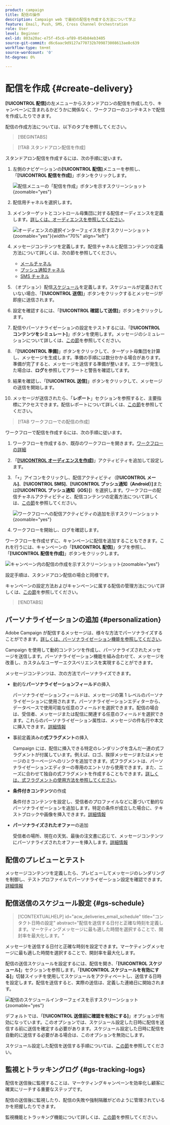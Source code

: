 ```yaml
---
product: campaign
title: 配信の操作
description: Campaign web で最初の配信を作成する方法について学ぶ
feature: Email, Push, SMS, Cross Channel Orchestration
role: User
level: Beginner
exl-id: 803a20ac-e75f-45c6-af89-054b84eb3405
source-git-commit: d6c6aac9d9127a770732b709873008613ae8c639
workflow-type: tm+mt
source-wordcount: '0'
ht-degree: 0%

---
```


# 配信を作成 {#create-delivery}

**[!UICONTROL 配信]**&#x200B;の左メニューからスタンドアロンの配信を作成したり、キャンペーンに含まれるかどうかに関係なく、ワークフローのコンテキストで配信を作成したりできます。

配信の作成方法については、以下のタブを参照してください。

>[!BEGINTABS]

>[!TAB スタンドアロン配信を作成]

スタンドアロン配信を作成するには、次の手順に従います。

1. 左側のナビゲーションの&#x200B;**[!UICONTROL 配信]**&#x200B;メニューを参照し、「**[!UICONTROL 配信を作成]**」ボタンをクリックします。

   ![配信メニューの「配信を作成」ボタンを示すスクリーンショット](assets/create-a-delivery.png){zoomable="yes"}

1. 配信用チャネルを選択します。
1. メインターゲットとコントロール母集団に対する配信オーディエンスを定義します。[詳しくは、オーディエンスを参照してください](../audience/about-recipients.md)。

   ![オーディエンスの選択インターフェイスを示すスクリーンショット](assets/select-audience.png){zoomable="yes"}{width="70%" align="left"}

1. メッセージコンテンツを定義します。配信チャネルと配信コンテンツの定義方法について詳しくは、次の節を参照してください。

   * [メールチャネル](../email/create-email.md)
   * [プッシュ通知チャネル](../push/gs-push.md)
   * [SMS チャネル](../sms/create-sms.md)

1. （オプション）配信[スケジュール](#gs-schedule)を定義します。スケジュールが定義されていない場合、「**[!UICONTROL 送信]**」ボタンをクリックするとメッセージが即座に送信されます。
1. 設定を確認するには、「**[!UICONTROL 確認して送信]**」ボタンをクリックします。
1. 配信やパーソナライゼーションの設定をテストするには、「**[!UICONTROL コンテンツをシミュレート]**」ボタンを使用します。メッセージのシミュレーションについて詳しくは、[この節](../preview-test/preview-test.md)を参照してください。
1. 「**[!UICONTROL 準備]**」ボタンをクリックして、ターゲット母集団を計算し、メッセージを生成します。準備の手順には数分かかる場合があります。準備が完了すると、メッセージを送信する準備が整います。エラーが発生した場合は、**ログ**&#x200B;を参照してアラートと警告を確認してます。
1. 結果を確認し、「**[!UICONTROL 送信]**」ボタンをクリックして、メッセージの送信を開始します。
1. メッセージが送信されたら、「**レポート**」セクションを参照すると、主要指標にアクセスできます。配信レポートについて詳しくは、[この節](../reporting/delivery-reports.md)を参照してください。

>[!TAB ワークフローでの配信の作成]

ワークフローで配信を作成するには、次の手順に従います。

1. ワークフローを作成するか、既存のワークフローを開きます。[ワークフローの詳細](../workflows/gs-workflow-creation.md#gs-workflow-steps)
1. 「[**[!UICONTROL オーディエンスを作成]**](../workflows/activities/build-audience.md)」アクティビティを追加して設定します。
1. 「`+`」アイコンをクリックし、配信アクティビティ（**[!UICONTROL メール]**、**[!UICONTROL SMS]**、**[!UICONTROL プッシュ通知（Android）]**&#x200B;または&#x200B;**[!UICONTROL プッシュ通知（iOS）]**）を選択します。ワークフローの配信チャネルアクティビティと、配信コンテンツの定義方法について詳しくは、[この節](../workflows/activities/channels.md)を参照してください。

   ![ワークフローへの配信アクティビティの追加を示すスクリーンショット](assets/add-delivery-in-wf.png){zoomable="yes"}

1. ワークフローを開始し、ログを確認します。

ワークフローを作成せずに、キャンペーンに配信を追加することもできます。これを行うには、キャンペーンの「**[!UICONTROL 配信]**」タブを参照し、「**[!UICONTROL 配信を作成]**」ボタンをクリックします。

![キャンペーン内の配信の作成を示すスクリーンショット](assets/new-campaign-delivery.png){zoomable="yes"}

設定手順は、スタンドアロン配信の場合と同様です。

キャンペーンの設定方法およびキャンペーンに属する配信の管理方法について詳しくは、[この節](../campaigns/gs-campaigns.md)を参照してください。

>[!ENDTABS]

## パーソナライゼーションの追加 {#personalization}

Adobe Campaign が配信するメッセージは、様々な方法でパーソナライズすることができます。[詳しくは、パーソナライゼーション機能を参照してください](../personalization/gs-personalization.md)。

Campaign を使用して動的コンテンツを作成し、パーソナライズされたメッセージを送信します。パーソナライゼーション機能を組み合わせて、メッセージを改善し、カスタムなユーザーエクスペリエンスを実現することができます。

メッセージコンテンツは、次の方法でパーソナライズできます。

* 動的な&#x200B;**パーソナライゼーションフィールド**&#x200B;の挿入

  パーソナライゼーションフィールドは、メッセージの第 1 レベルのパーソナライゼーションに使用されます。パーソナライゼーションエディターから、データベースで使用可能な任意のフィールドを選択できます。配信の場合は、受信者、メッセージまたは配信に関連する任意のフィールドを選択できます。これらのパーソナライゼーション属性は、メッセージの件名行や本文に挿入できます。[詳細情報](../personalization/personalize.md)

* 事前定義済みの&#x200B;**式フラグメント**&#x200B;の挿入

  Campaign には、配信に挿入できる特定のレンダリングを含んだ一連の式フラグメントが付属しています。例えば、ロゴ、挨拶メッセージまたはメッセージのミラーページへのリンクを追加できます。式フラグメントは、パーソナライゼーションエディターの専用のエントリから使用できます。また、ニーズに合わせて独自の式フラグメントを作成することもできます。[詳しくは、式フラグメントの使用方法を参照してください](../content/use-expression-fragments.md)。

* **条件付きコンテンツ**&#x200B;の作成

  条件付きコンテンツを設定し、受信者のプロファイルなどに基づいて動的なパーソナライゼーションを追加します。特定の条件が成立した場合に、テキストブロックや画像を挿入できます。[詳細情報](../personalization/conditions.md)

* **パーソナライズされたオファー**&#x200B;の追加

  受信者の場所、現在の天気、最後の注文書に応じて、メッセージコンテンツにパーソナライズされたオファーを挿入します。[詳細情報](../msg/offers.md)

## 配信のプレビューとテスト

メッセージコンテンツを定義したら、プレビューしてメッセージのレンダリングを制御し、テストプロファイルでパーソナライゼーション設定を確認できます。[詳細情報](../preview-test/preview-test.md)

## 配信送信のスケジュール設定 {#gs-schedule}

>[!CONTEXTUALHELP]
>id="acw_deliveries_email_schedule"
>title="コンタクト日時の設定"
>abstract="配信を送信する日付と正確な時刻を定義します。マーケティングメッセージに最も適した時間を選択することで、開封率を最大化します。"

メッセージを送信する日付と正確な時刻を設定できます。マーケティングメッセージに最も適した時間を選択することで、開封率を最大化します。

配信の送信スケジュールを設定するには、配信を開き、「**[!UICONTROL スケジュール]**」セクションを参照します。「**[!UICONTROL スケジュールを有効にする]**」切替スイッチを使用してスケジュールをアクティベートし、送信する日時を設定します。配信を送信すると、実際の送信は、定義した連絡日に開始されます。

![配信のスケジュールインターフェイスを示すスクリーンショット](assets/schedule.png){zoomable="yes"}

デフォルトでは、「**[!UICONTROL 送信前に確認を有効にする]**」オプションが有効になっています。このオプションでは、スケジュール設定した日時に配信を送信する前に送信を確定する必要があります。スケジュール設定した日時に配信を自動的に送信する必要がある場合は、このオプションを無効にします。

スケジュール設定した配信を送信する手順については、[この節](../monitor/prepare-send.md#schedule-the-send)を参照してください。

## 監視とトラッキングログ {#gs-tracking-logs}

配信を送信後に監視することは、マーケティングキャンペーンを効率化し顧客に確実にリーチする重要なステップです。

配信の送信後に監視したり、配信の失敗や強制隔離がどのように管理されているかを把握したりできます。

監視機能とトラッキング機能について詳しくは、[この節](../reporting/gs-reports.md)を参照してください。
